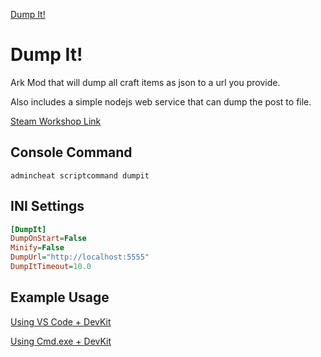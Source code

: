 [Dump It!](https://github.com/Kozenomenon/DumpIt/blob/main/DumpItRepo_Icon.png?raw=true)
# Dump It!
Ark Mod that will dump all craft items as json to a url you provide. 

Also includes a simple nodejs web service that can dump the post to file.

[Steam Workshop Link](https://steamcommunity.com/sharedfiles/filedetails/?id=2677141095)

## Console Command
```
admincheat scriptcommand dumpit
```

## INI Settings
```ini
[DumpIt]
DumpOnStart=False
Minify=False
DumpUrl="http://localhost:5555"
DumpItTimeout=10.0
```

## Example Usage
[Using VS Code + DevKit](https://i.gyazo.com/02f71e1a9f10a5a1fa6e8d13b08ee67f.mp4)

[Using Cmd.exe + DevKit](https://i.gyazo.com/04ba1dce38066fda95de0dfb89a01588.mp4)
